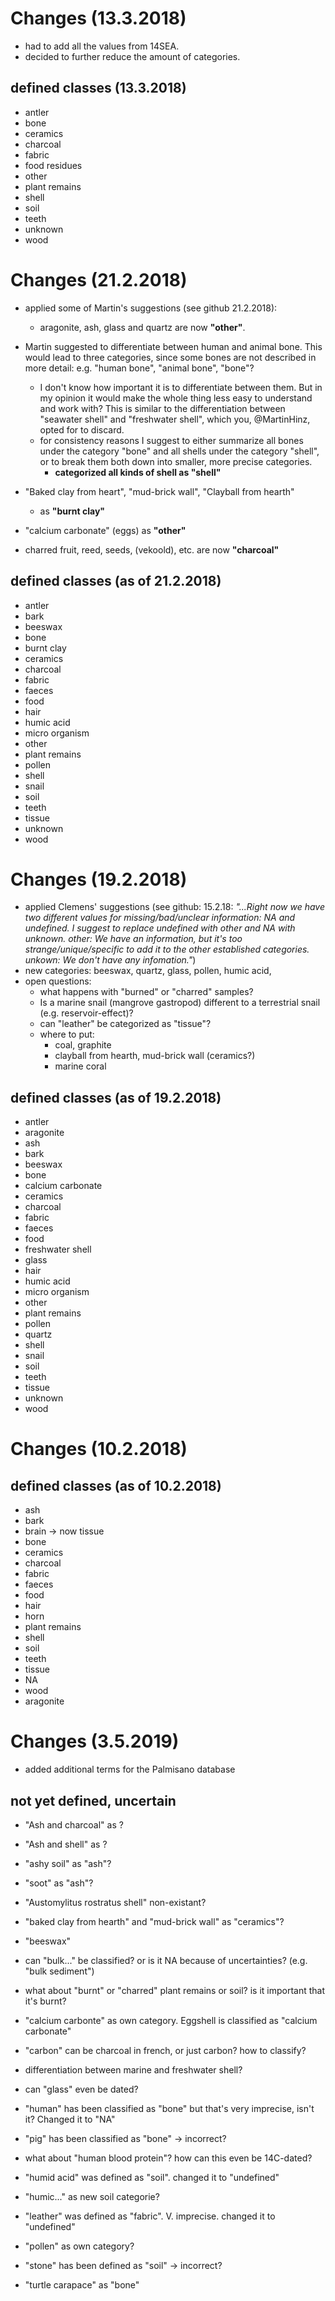 # Changes (13.3.2018)

- had to add all the values from 14SEA.
- decided to further reduce the amount of categories. 

## defined classes (13.3.2018)

* antler
* bone
* ceramics
* charcoal
* fabric
* food residues
* other
* plant remains
* shell
* soil
* teeth
* unknown
* wood

# Changes (21.2.2018)

* applied some of Martin's suggestions (see github 21.2.2018):
    * aragonite, ash, glass and quartz are now __"other"__. 
* Martin suggested to differentiate between human and animal bone. This would lead to three categories, since some bones are not described in more detail: e.g. "human bone", "animal bone", "bone"?
    * I don't know how important it is to differentiate between them. But in my opinion it would make the whole thing less easy to understand and work with? This is similar to the differentiation between "seawater shell" and "freshwater shell", which you, @MartinHinz, opted for to discard.
    *   for consistency reasons I suggest to either summarize all bones under the category "bone" and all shells under the category "shell", or to break them both down into smaller, more precise categories.
        * __categorized all kinds of shell as "shell"__

* "Baked clay from heart", "mud-brick wall", "Clayball from hearth"
    * as __"burnt clay"__
* "calcium carbonate" (eggs) as __"other"__
* charred fruit, reed, seeds, (vekoold), etc. are now __"charcoal"__

## defined classes (as of 21.2.2018)

* antler
* bark
* beeswax
* bone
* burnt clay
* ceramics
* charcoal
* fabric
* faeces
* food
* hair
* humic acid
* micro organism
* other
* plant remains
* pollen
* shell
* snail
* soil
* teeth
* tissue
* unknown
* wood


# Changes (19.2.2018)

* applied Clemens' suggestions (see github: 15.2.18: _"...Right now we have two different values for missing/bad/unclear information: NA and undefined. I suggest to replace undefined with other and NA with unknown. other: We have an information, but it's too strange/unique/specific to add it to the other established categories. unkown: We don't have any infomation."_)
* new categories: beeswax, quartz, glass, pollen, humic acid, 
* open questions: 
    * what happens with "burned" or "charred" samples? 
    * Is a marine snail (mangrove gastropod) different to a terrestrial snail (e.g. reservoir-effect)? 
    * can "leather" be categorized as "tissue"?
    * where to put: 
        * coal, graphite
        * clayball from hearth, mud-brick wall (ceramics?)
        * marine coral 


## defined classes (as of 19.2.2018)

* antler
* aragonite
* ash
* bark
* beeswax
* bone
* calcium carbonate
* ceramics
* charcoal
* fabric
* faeces
* food
* freshwater shell
* glass
* hair
* humic acid
* micro organism
* other
* plant remains
* pollen
* quartz
* shell
* snail
* soil
* teeth
* tissue
* unknown
* wood

# Changes (10.2.2018)

## defined classes (as of 10.2.2018)

* ash
* bark
* brain -> now tissue
* bone
* ceramics
* charcoal
* fabric
* faeces
* food
* hair
* horn
* plant remains
* shell
* soil
* teeth
* tissue
* NA
* wood
* aragonite

# Changes (3.5.2019)

* added additional terms for the Palmisano database

## not yet defined, uncertain

* "Ash and charcoal" as ?
* "Ash and shell" as ? 
* "ashy soil" as "ash"?
* "soot" as "ash"?

* "Austomylitus rostratus shell" non-existant?
* "baked clay from hearth" and "mud-brick wall" as "ceramics"?
* "beeswax"
* can "bulk..." be classified? or is it NA because of uncertainties? (e.g. "bulk sediment")
* what about "burnt" or "charred" plant remains or soil? is it important that it's burnt?
* "calcium carbonte" as own category. Eggshell is classified as "calcium carbonate"
* "carbon" can be charcoal in french, or just carbon? how to classify?
* differentiation between marine and freshwater shell?
* can "glass" even be dated?
* "human" has been classified as "bone" but that's very imprecise, isn't it? Changed it to "NA"
* "pig" has been classified as "bone" -> incorrect?
* what about "human blood protein"? how can this even be 14C-dated?
* "humid acid" was defined as "soil". changed it to "undefined"
* "humic..." as new soil categorie?
* "leather" was defined as "fabric". V. imprecise. changed it to "undefined"
* "pollen" as own category?
* "stone" has been defined as "soil" -> incorrect?
* "turtle carapace" as "bone"




